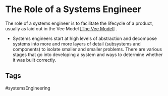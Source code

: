 # The Role of a Systems Engineer 

The role of a systems engineer is to facilitate the lifecycle of a product, usually as laid out in the Vee Model [\[The Vee Model\]](../202110032218)
.


* Systems engineers start at high levels of abstraction and decompose systems into more and more layers of detail (subsystems and components) to isolate smaller and smaller problems. There are various stages that go into developing a system and ways to determine whether it was built correctly.

## Tags
#systemsEngineering
